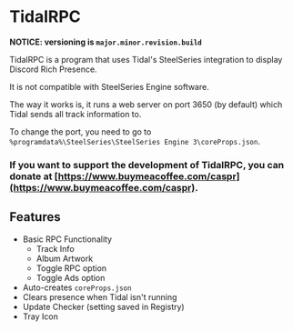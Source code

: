 # TidalRPC

**NOTICE: versioning is `major.minor.revision.build`**

TidalRPC is a program that uses Tidal's SteelSeries integration to display Discord Rich Presence.

It is not compatible with SteelSeries Engine software.

The way it works is, it runs a web server on port 3650 (by default) which Tidal sends all track information to.

To change the port, you need to go to `%programdata%\SteelSeries\SteelSeries Engine 3\coreProps.json`.

### If you want to support the development of TidalRPC, you can donate at [https://www.buymeacoffee.com/caspr](https://www.buymeacoffee.com/caspr).

## Features

- Basic RPC Functionality
  - Track Info
  - Album Artwork
  - Toggle RPC option
  - Toggle Ads option
- Auto-creates `coreProps.json`
- Clears presence when Tidal isn't running
- Update Checker (setting saved in Registry)
- Tray Icon